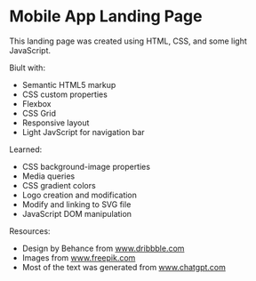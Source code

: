 # Mobile App Landing Page

This landing page was created using HTML, CSS, and some light JavaScript.

Biult with:
- Semantic HTML5 markup
- CSS custom properties
- Flexbox
- CSS Grid
- Responsive layout
- Light JavScript for navigation bar

Learned:
- CSS background-image properties
- Media queries
- CSS gradient colors
- Logo creation and modification
- Modify and linking to SVG file
- JavaScript DOM manipulation

Resources:
- Design by Behance from www.dribbble.com
- Images from www.freepik.com
- Most of the text was generated from www.chatgpt.com

